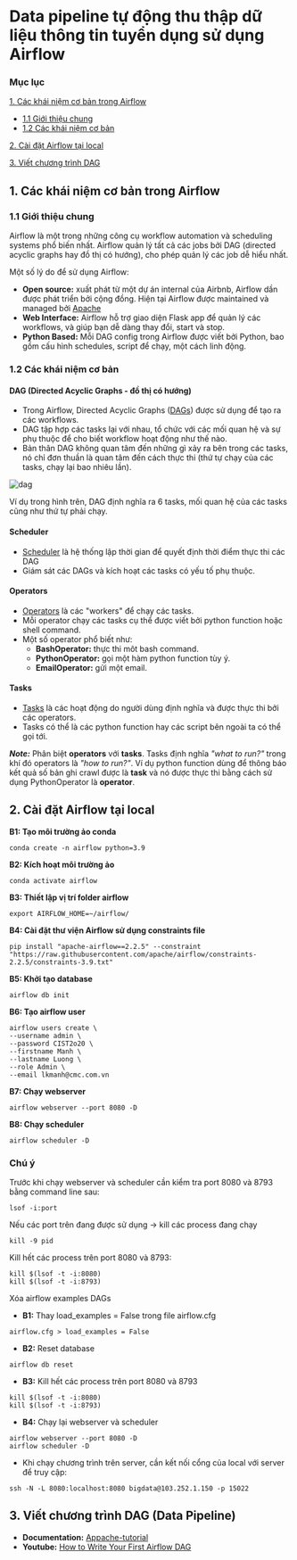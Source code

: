 # Data pipeline tự động thu thập dữ liệu thông tin tuyển dụng sử dụng Airflow

### Mục lục 
[1. Các khái niệm cơ bản trong Airflow](#gioi_thieu_airflow)

 - [1.1 Giới thiệu chung](#gioi_thieu_chung)
 - [1.2 Các khái niệm cơ bản](#cac_khai_niem_co_ban)

[2. Cài đặt Airflow tại local](#CaiDat)

[3. Viết chương trình DAG](#Viet_chuong_trinh_DAG)

<a name="gioi_thieu_airflow"></a>
## 1. Các khái niệm cơ bản trong Airflow 
<a name="gioi_thieu_chung"></a>
### 1.1 Giới thiệu chung 
Airflow là một trong những công cụ workflow automation và scheduling systems phổ biến nhất. Airflow quản lý tất cả các jobs bởi DAG (directed acyclic graphs hay đồ thị có hướng), cho phép quản lý các job dễ hiểu nhất.

Một số lý do để sử dụng Airflow:
* **Open source:** xuất phát từ một dự án internal của Airbnb, Airflow dần được phát triển bởi cộng đồng. Hiện tại Airflow được maintained và managed bởi [Apache](https://airflow.apache.org/)
* **Web Interface:** Airflow hỗ trợ giao diện Flask app để quản lý các workflows, và giúp bạn dễ dàng thay đổi, start và stop. 
* **Python Based:** Mỗi DAG config trong Airflow được viết bởi Python, bao gồm cấu hình schedules, script để chạy, một cách linh động.
<a name="cac_khai_niem_co_ban"></a>
### 1.2 Các khái niệm cơ bản
#### DAG (Directed Acyclic Graphs - đồ thị có hướng)
* Trong Airflow, Directed Acyclic Graphs ([DAGs](https://airflow.apache.org/docs/apache-airflow/stable/concepts/dags.html)) được sử dụng để tạo ra các workflows.
* DAG tập hợp các tasks lại với nhau, tổ chức với các mối quan hệ và sự phụ thuộc để cho biết workflow hoạt động như thế nào.
* Bản thân DAG không quan tâm đến những gì xảy ra bên trong các tasks, nó chỉ đơn thuần là quan tâm đến cách thực thi (thứ tự chạy của các tasks, chạy lại bao nhiêu lần).

![dag](https://user-images.githubusercontent.com/63502091/163365469-827b820f-63aa-4d66-b841-bc0f2e158f31.png)

Ví dụ trong hình trên, DAG định nghĩa ra 6 tasks, mối quan hệ của các tasks cũng như thứ tự phải chạy. 
#### Scheduler
* [Scheduler](https://airflow.apache.org/docs/apache-airflow/stable/concepts/scheduler.html) là hệ thống lập thời gian để quyết định thời điểm thực thi các DAG 
* Giám sát các DAGs và kích hoạt các tasks có yếu tố phụ thuộc. 
#### Operators
* [Operators](https://airflow.apache.org/docs/apache-airflow/stable/concepts/operators.html) là các "workers" để chạy các tasks.
* Mỗi operator chạy các tasks cụ thể được viết bởi python function hoặc shell command.
* Một số operator phổ biết như:
  - **BashOperator:** thực thi môt bash command.
  - **PythonOperator:** gọi một hàm python function tùy ý.
  - **EmailOperator:** gửi một email.
#### Tasks
* [Tasks](https://airflow.apache.org/docs/apache-airflow/stable/concepts/tasks.html) là các hoạt động do người dùng định nghĩa và được thực thi bởi các operators.
* Tasks có thể là các python function hay các script bên ngoài ta có thể gọi tới.

***Note:*** Phân biệt **operators** với **tasks**. Tasks định nghĩa *"what to run?"* trong khí đó operators là *"how to run?"*. Ví dụ python function dùng để thông báo kết quả số bản ghi crawl được là **task** và nó được thực thi bằng cách sử dụng PythonOperator là **operator**.
<a name="CaiDat"></a>
## 2. Cài đặt Airflow tại local 
**B1: Tạo môi trường ảo conda**
```
conda create -n airflow python=3.9
```
**B2: Kích hoạt môi trường ảo** 
```
conda activate airflow
```
**B3: Thiết lập vị trí folder airflow**
 ```
export AIRFLOW_HOME=~/airflow/
```
**B4: Cài đặt thư viện Airflow sử dụng constraints file**
```
pip install "apache-airflow==2.2.5" --constraint "https://raw.githubusercontent.com/apache/airflow/constraints-2.2.5/constraints-3.9.txt"
```
**B5: Khởi tạo database**
```
airflow db init
```
**B6: Tạo airflow user**
```
airflow users create \ 
--username admin \
--password CIST2o20 \
--firstname Manh \
--lastname Luong \
--role Admin \
--email lkmanh@cmc.com.vn
```
**B7: Chạy webserver**
```
airflow webserver --port 8080 -D 
```
**B8: Chạy scheduler**
```
airflow scheduler -D
```
### Chú ý
Trước khi chạy webserver và scheduler cần kiểm tra port 8080 và 8793 bằng command line sau:
```
lsof -i:port
```
Nếu các port trên đang được sử dụng -> kill các process đang chạy 
```
kill -9 pid 
```
Kill hết các process trên port 8080 và 8793:
```
kill $(lsof -t -i:8080)
kill $(lsof -t -i:8793)
```
Xóa airflow examples DAGs
* **B1:** Thay load_examples = False trong file airflow.cfg
```
airflow.cfg > load_examples = False
```
* **B2:** Reset database

```
airflow db reset
```

* **B3:** Kill hết các process trên port 8080 và 8793 
```
kill $(lsof -t -i:8080)
kill $(lsof -t -i:8793)
```

* **B4:** Chạy lại webserver và scheduler 
```
airflow webserver --port 8080 -D 
airflow scheduler -D
```
* Khi chạy chương trình trên server, cần kết nối cổng của local với server để truy cập:
```
ssh -N -L 8080:localhost:8080 bigdata@103.252.1.150 -p 15022
```
<a name="Viet_chuong_trinh_DAG"></a>
## 3. Viết chương trình DAG (Data Pipeline)
* **Documentation:** [Appache-tutorial](https://airflow.apache.org/docs/apache-airflow/stable/tutorial.html)
* **Youtube:** [How to Write Your First Airflow DAG](https://www.youtube.com/watch?v=mge56uGRagc&list=PLQ5j-FTc2VhBjU4siviNeYRLG5o6Ty46J&index=2)
